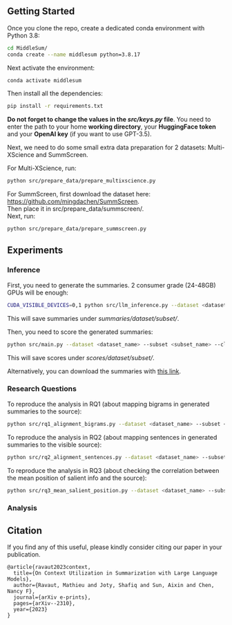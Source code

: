 ## Getting Started

Once you clone the repo, create a dedicated conda environment with Python 3.8: 
```bash
cd MiddleSum/
conda create --name middlesum python=3.8.17
```

Next activate the environment:
```bash
conda activate middlesum
```

Then install all the dependencies:
```bash
pip install -r requirements.txt
```

**Do not forget to change the values in the *src/keys.py* file**. 
You need to enter the path to your home **working directory**, your **HuggingFace token** and your **OpenAI key** (if you want to use GPT-3.5).  

Next, we need to do some small extra data preparation for 2 datasets: Multi-XScience and SummScreen.  

For Multi-XScience, run: 
```bash
python src/prepare_data/prepare_multixscience.py
```

For SummScreen, first download the dataset here: https://github.com/mingdachen/SummScreen.  
Then place it in src/prepare_data/summscreen/.  
Next, run:

```bash
python src/prepare_data/prepare_summscreen.py
```

## Experiments

### Inference

First, you need to generate the summaries. 2 consumer grade (24-48GB) GPUs will be enough:
```bash
CUDA_VISIBLE_DEVICES=0,1 python src/llm_inference.py --dataset <dataset_name> --subset <subset_name> --clean_model_name <llm_name> 
```
This will save summaries under *summaries/dataset/subset/*.

Then, you need to score the generated summaries:
```bash
python src/main.py --dataset <dataset_name> --subset <subset_name> --clean_model_name <llm_name> --metric <metric_name>
```
This will save scores under *scores/dataset/subset/*.

Alternatively, you can download the summaries with [this link](https://drive.google.com/file/d/1jfzcMg1EJBNZ3VlTBbxM-TPc40OS6N4j/view?usp=sharing). 

### Research Questions

To reproduce the analysis in RQ1 (about mapping bigrams in generated summaries to the source): 
```bash
python src/rq1_alignment_bigrams.py --dataset <dataset_name> --subset <subset_name> --clean_model_name <llm_name> 
```

To reproduce the analysis in RQ2 (about mapping sentences in generated summaries to the visible source): 
```bash
python src/rq2_alignment_sentences.py --dataset <dataset_name> --subset <subset_name> --clean_model_name <llm_name> 
```

To reproduce the analysis in RQ3 (about checking the correlation between the mean position of salient info and the source): 
```bash
python src/rq3_mean_salient_position.py --dataset <dataset_name> --subset <subset_name> --clean_model_name <llm_name> --metric <metric_name>
```

### Analysis



## Citation

If you find any of this useful, please kindly consider citing our paper in your publication.

```
@article{ravaut2023context,
  title={On Context Utilization in Summarization with Large Language Models},
  author={Ravaut, Mathieu and Joty, Shafiq and Sun, Aixin and Chen, Nancy F},
  journal={arXiv e-prints},
  pages={arXiv--2310},
  year={2023}
}
```
